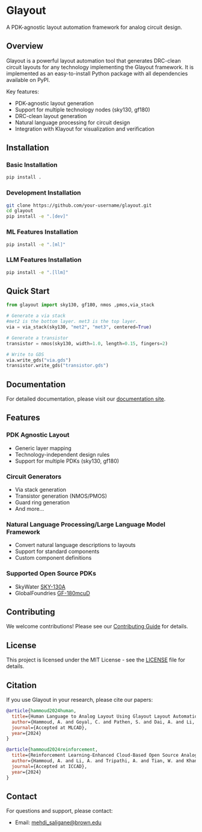 # Glayout

A PDK-agnostic layout automation framework for analog circuit design.

## Overview

Glayout is a powerful layout automation tool that generates DRC-clean circuit layouts for any technology implementing the Glayout framework. It is implemented as an easy-to-install Python package with all dependencies available on PyPI.

Key features:
- PDK-agnostic layout generation
- Support for multiple technology nodes (sky130, gf180)
- DRC-clean layout generation
- Natural language processing for circuit design
- Integration with Klayout for visualization and verification

## Installation

### Basic Installation

```bash
pip install .
```

### Development Installation

```bash
git clone https://github.com/your-username/glayout.git
cd glayout
pip install -e ".[dev]"
```

### ML Features Installation

```bash
pip install -e ".[ml]"
```

### LLM Features Installation

```bash
pip install -e ".[llm]"
```

## Quick Start

```python
from glayout import sky130, gf180, nmos ,pmos,via_stack

# Generate a via stack
#met2 is the bottom layer. met3 is the top layer.
via = via_stack(sky130, "met2", "met3", centered=True) 

# Generate a transistor
transistor = nmos(sky130, width=1.0, length=0.15, fingers=2)

# Write to GDS
via.write_gds("via.gds")
transistor.write_gds("transistor.gds")
```

## Documentation

For detailed documentation, please visit our [documentation site](https://glayout.readthedocs.io/).

## Features

### PDK Agnostic Layout
- Generic layer mapping
- Technology-independent design rules
- Support for multiple PDKs (sky130, gf180)

### Circuit Generators
- Via stack generation
- Transistor generation (NMOS/PMOS)
- Guard ring generation
- And more...

### Natural Language Processing/Large Language Model Framework
- Convert natural language descriptions to layouts
- Support for standard components
- Custom component definitions

### Supported Open Source PDKs
- SkyWater [SKY-130A](https://skywater-pdk.readthedocs.io/en/main/)
- GlobalFoundries [GF-180mcuD](https://gf180mcu-pdk.readthedocs.io/en/latest/)

## Contributing

We welcome contributions! Please see our [Contributing Guide](docs/contributor_guide.md) for details.

## License

This project is licensed under the MIT License - see the [LICENSE](LICENSE) file for details.

## Citation

If you use Glayout in your research, please cite our papers:

```bibtex
@article{hammoud2024human,
  title={Human Language to Analog Layout Using Glayout Layout Automation Framework},
  author={Hammoud, A. and Goyal, C. and Pathen, S. and Dai, A. and Li, A. and Kielian, G. and Saligane, M.},
  journal={Accepted at MLCAD},
  year={2024}
}

@article{hammoud2024reinforcement,
  title={Reinforcement Learning-Enhanced Cloud-Based Open Source Analog Circuit Generator for Standard and Cryogenic Temperatures in 130-nm and 180-nm OpenPDKs},
  author={Hammoud, A. and Li, A. and Tripathi, A. and Tian, W. and Khandeparkar, H. and Wans, R. and Kielian, G. and Murmann, B. and Sylvester, D. and Saligane, M.},
  journal={Accepted at ICCAD},
  year={2024}
}
```

## Contact

For questions and support, please contact:
- Email: mehdi_saligane@brown.edu
